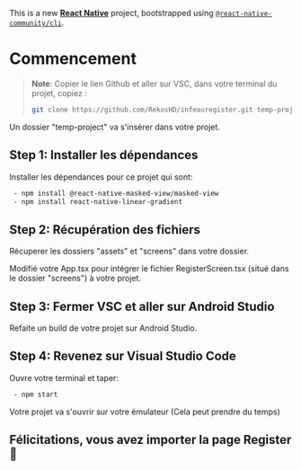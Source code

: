 This is a new [**React Native**](https://reactnative.dev) project, bootstrapped using [`@react-native-community/cli`](https://github.com/react-native-community/cli).

# Commencement

>**Note**: Copier le lien Github et aller sur VSC, dans votre terminal du projet, copiez :
> ```bash
> git clone https://github.com/RekosHD/infeauregister.git temp-project
> ```
 
Un dossier "temp-project" va s'insérer dans votre projet.

## Step 1: Installer les dépendances

Installer les dépendances pour ce projet qui sont: 
```bash
 - npm install @react-native-masked-view/masked-view
 - npm install react-native-linear-gradient
```

## Step 2: Récupération des fichiers

Récuperer les dossiers "assets" et "screens" dans votre dossier.

Modifié votre App.tsx pour intégrer le fichier RegisterScreen.tsx (situé dans le dossier "screens") à votre projet.

## Step 3: Fermer VSC et aller sur Android Studio

Refaite un build de votre projet sur Android Studio.

## Step 4: Revenez sur Visual Studio Code

Ouvre votre terminal et taper:

```bash
 - npm start
```
Votre projet va s'ouvrir sur votre émulateur (Cela peut prendre du temps) 

## Félicitations, vous avez importer la page Register :tada:
